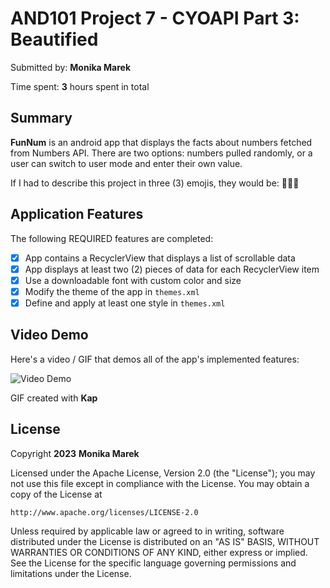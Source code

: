 

# AND101 Project 7 - CYOAPI Part 3: Beautified

Submitted by: **Monika Marek**

Time spent: **3** hours spent in total

## Summary

**FunNum** is an android app that displays the facts about numbers fetched from Numbers API. There are two options: numbers pulled randomly, or a user can switch to user mode and enter their own value.

If I had to describe this project in three (3) emojis, they would be: 🤌💪🎃

## Application Features

<!-- (This is a comment) Please be sure to change the [ ] to [x] for any features you completed.  If a feature is not checked [x], you might miss the points for that item! -->

The following REQUIRED features are completed:

- [x] App contains a RecyclerView that displays a list of scrollable data
- [x] App displays at least two (2) pieces of data for each RecyclerView item
- [x] Use a downloadable font with custom color and size
- [x] Modify the theme of the app in `themes.xml`
- [x] Define and apply at least one style in `themes.xml` 

## Video Demo

Here's a video / GIF that demos all of the app's implemented features:

![Video Demo]([URL](https://i.imgur.com/ss5vZni.gif))


GIF created with **Kap**

<!-- Recommended tools:
- [Kap](https://getkap.co/) for macOS
- [ScreenToGif](https://www.screentogif.com/) for Windows
- [peek](https://github.com/phw/peek) for Linux. -->


## License

Copyright **2023** **Monika Marek**

Licensed under the Apache License, Version 2.0 (the "License");
you may not use this file except in compliance with the License.
You may obtain a copy of the License at

    http://www.apache.org/licenses/LICENSE-2.0

Unless required by applicable law or agreed to in writing, software
distributed under the License is distributed on an "AS IS" BASIS,
WITHOUT WARRANTIES OR CONDITIONS OF ANY KIND, either express or implied.
See the License for the specific language governing permissions and
limitations under the License.

